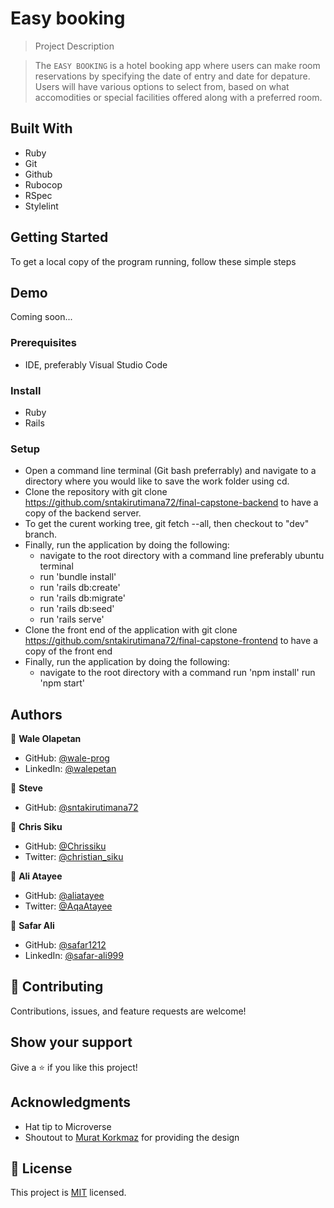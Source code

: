 # Easy booking

> Project Description

> The `EASY BOOKING` is a hotel booking app where users can make room reservations by specifying the date of entry and date for depature. Users will have various options to select from, based on what accomodities or special facilities offered along with a preferred room.

## Built With
- Ruby
- Git
- Github
- Rubocop
- RSpec
- Stylelint


## Getting Started
To get a local copy of the program running, follow these simple steps
## Demo
Coming soon...

### Prerequisites
- IDE, preferably Visual Studio Code

### Install
- Ruby
- Rails


### Setup
- Open a command line terminal (Git bash preferrably) and navigate to a directory where you would like to save the work folder using cd.
- Clone the repository with git clone https://github.com/sntakirutimana72/final-capstone-backend to have a copy of the backend server.
- To get the curent working tree, git fetch --all, then checkout to "dev" branch.
- Finally, run the application by doing the following:
  - navigate to the root directory with a command line preferably ubuntu terminal
  - run 'bundle install'
  - run 'rails db:create'
  - run 'rails db:migrate'
  - run 'rails db:seed' 
  - run 'rails serve'
- Clone the front end of the application with git clone https://github.com/sntakirutimana72/final-capstone-frontend to have a copy of the front end
- Finally, run the application by doing the following:
  - navigate to the root directory with a command
  run 'npm install'
  run 'npm start'

## Authors

👤 **Wale Olapetan**

- GitHub: [@wale-prog](https://github.com/wale-prog)
- LinkedIn: [@walepetan](https://www.linkedin.com/in/walepetan/)

👤 **Steve**
- GitHub: [@sntakirutimana72](https://github.com/sntakirutimana72i)

👤 **Chris Siku**

- GitHub: [@Chrissiku](https://github.com/Chrissiku)
- Twitter: [@christian_siku](https://twitter.com/christian_siku)


👤 **Ali Atayee**

- GitHub: [@aliatayee](https://github.com/aliatayee)
- Twitter: [@AqaAtayee](https://twitter.com/AqaAtayee)

👤 **Safar Ali**

- GitHub: [@safar1212](https://github.com/safar1212)
- LinkedIn: [@safar-ali999](https://www.linkedin.com/in/safar-ali999/)


## 🤝 Contributing

Contributions, issues, and feature requests are welcome!


## Show your support

Give a ⭐️ if you like this project!

## Acknowledgments

- Hat tip to Microverse
- Shoutout to [Murat Korkmaz](https://www.behance.net/muratk) for providing the design

## 📝 License

This project is [MIT](./LICENSE) licensed.
